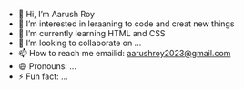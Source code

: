 - 👋 Hi, I’m Aarush Roy
- 👀 I’m interested in leraaning to code and creat new things
- 🌱 I’m currently learning HTML and CSS
- 💞️ I’m looking to collaborate on ...
- 📫 How to reach me emailid: aarushroy2023@gmail.com
- 😄 Pronouns: ...
- ⚡ Fun fact: ...

<!---
Aarushroy2007/Aarushroy2007 is a ✨ special ✨ repository because its `README.md` (this file) appears on your GitHub profile.
You can click the Preview link to take a look at your changes.
--->
